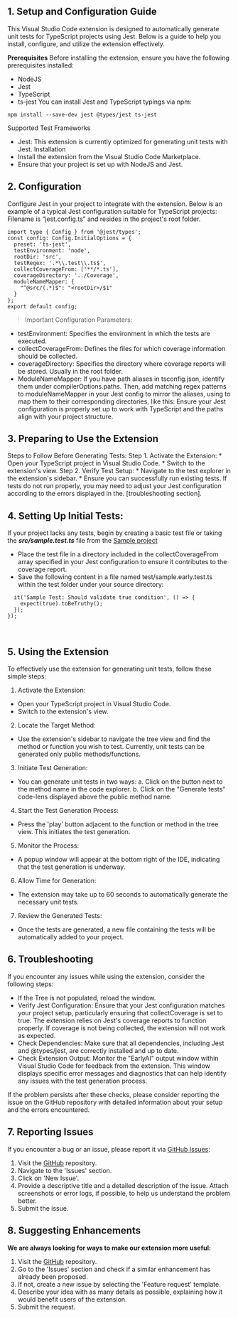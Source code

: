 



## 1. Setup and Configuration Guide


This Visual Studio Code extension is designed to automatically generate unit tests for TypeScript projects using Jest. Below is a guide to help you install, configure, and utilize the extension effectively.

**Prerequisites**
Before installing the extension, ensure you have the following prerequisites installed:
* NodeJS
* Jest
* TypeScript
* ts-jest
You can install Jest and TypeScript typings via npm:
```
npm install --save-dev jest @types/jest ts-jest
```
Supported Test Frameworks
* Jest: This extension is currently optimized for generating unit tests with Jest.
Installation
* Install the extension from the Visual Studio Code Marketplace.
* Ensure that your project is set up with NodeJS and Jest.
 
## 2. Configuration

Configure Jest in your project to integrate with the extension. Below is an example of a typical Jest configuration suitable for TypeScript projects:
Filename is “jest.config.ts” and resides in the project's root folder.

```
import type { Config } from '@jest/types';
const config: Config.InitialOptions = {
  preset: 'ts-jest',
  testEnvironment: 'node',
  rootDir: 'src',
  testRegex: '.*\\.test\\.ts$',
  collectCoverageFrom: ['**/*.ts'],
  coverageDirectory: '../Coverage',
  moduleNameMapper: {
    "^@src/(.*)$": "<rootDir>/$1"
  }
};
export default config;
```
>Important Configuration Parameters:

* testEnvironment: Specifies the environment in which the tests are executed.
* collectCoverageFrom: Defines the files for which coverage information should be collected.
* coverageDirectory: Specifies the directory where coverage reports will be stored. Usually in the root folder.
* ModuleNameMapper: If you have path aliases in tsconfig.json, identify them under compilerOptions.paths. Then, add matching regex patterns to moduleNameMapper in your Jest config to mirror the aliases, using <rootDir> to map them to their corresponding directories, like this:
Ensure your Jest configuration is properly set up to work with TypeScript and the paths align with your project structure.
 
## 3. Preparing to Use the Extension
Steps to Follow Before Generating Tests:
Step 1.	Activate the Extension:
	* Open your TypeScript project in Visual Studio Code.
	* Switch to the extension's view.
Step 2. Verify Test Setup:
	* Navigate to the test explorer in the extension's sidebar.
	* Ensure you can successfully run existing tests. If tests do not run properly, you may need to adjust your Jest configuration according to the errors displayed in the. [troubleshooting section].

## 4. Setting Up Initial Tests:
If your project lacks any tests, begin by creating a basic test file or taking the ***src/sample.test.ts*** file from the [Sample project](https://www.startearly.ai/elements/getting-started)

* Place the test file in a directory included in the collectCoverageFrom array specified in your Jest configuration to ensure it contributes to the coverage report.
* Save the following content in a file named test/sample.early.test.ts within the test folder under your source directory:
```describe('Early Technologies Sample Tests', () => {
  it('Sample Test: Should validate true condition', () => {
    expect(true).toBeTruthy();
  });
});
```
 
## 5. Using the Extension
To effectively use the extension for generating unit tests, follow these simple steps:
1.	Activate the Extension:
* Open your TypeScript project in Visual Studio Code.
* Switch to the extension's view.
2.	Locate the Target Method:
* Use the extension's sidebar to navigate the tree view and find the method or function you wish to test. Currently, unit tests can be generated only public methods/functions.
3.	Initiate Test Generation:
* You can generate unit tests in two ways:
a.	Click on the button next to the method name in the code explorer.
b.	Click on the "Generate tests" code-lens displayed above the public method name.
4.	Start the Test Generation Process:
* Press the 'play' button adjacent to the function or method in the tree view. This initiates the test generation.
5.	Monitor the Process:
* A popup window will appear at the bottom right of the IDE, indicating that the test generation is underway.
6.	Allow Time for Generation:
* The extension may take up to 60 seconds to automatically generate the necessary unit tests.
7.	Review the Generated Tests:
* Once the tests are generated, a new file containing the tests will be automatically added to your project.
 
## 6. Troubleshooting
If you encounter any issues while using the extension, consider the following steps:

* If the Tree is not populated, reload the window.
* Verify Jest Configuration: Ensure that your Jest configuration matches your project setup, particularly ensuring that collectCoverage is set to true. The extension relies on Jest's coverage reports to function properly. If coverage is not being collected, the extension will not work as expected.
* Check Dependencies: Make sure that all dependencies, including Jest and @types/jest, are correctly installed and up to date.
* Check Extension Output: Monitor the "EarlyAI" output window within Visual Studio Code for feedback from the extension. This window displays specific error messages and diagnostics that can help identify any issues with the test generation process.

If the problem persists after these checks, please consider reporting the issue on the GitHub repository with detailed information about your setup and the errors encountered.

## 7. Reporting Issues
If you encounter a bug or an issue, please report it via [GitHub Issues](https://github.com/earlyai/earlyai-vscode-release/issues):
1.	Visit the [GitHub](https://github.com/earlyai/earlyai-vscode-release/issues) repository.
2.	Navigate to the 'Issues' section.
3.	Click on 'New Issue'.
4.	Provide a descriptive title and a detailed description of the issue. Attach screenshots or error logs, if possible, to help us understand the problem better.
5.	Submit the issue.
## 8. Suggesting Enhancements
**We are always looking for ways to make our extension more useful:**
1.	Visit the [GitHub](https://github.com/earlyai/earlyai-vscode-release/issues) repository.
2.	Go to the 'Issues' section and check if a similar enhancement has already been proposed.
3.	If not, create a new issue by selecting the 'Feature request' template.
4.	Describe your idea with as many details as possible, explaining how it would benefit users of the extension.
5.	Submit the request.
